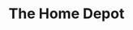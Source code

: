 ---
title: "The Home Depot"
url: /saint-petersburg/the-home-depot-22nd-avenue-north/
shop: Baumarkt
---